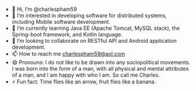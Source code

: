 - 👋 Hi, I’m @charlespham59
- 👀 I’m interested in developing software for distributed systems, including Mobile software development.
- 🌱 I’m currently learning Java EE (Apache Tomcat, MySQL stack), the Spring-boot framework, and Kotlin language.
- 💞️ I’m looking to collaborate on RESTful API and Android application development.
- 📫 How to reach me charlespham59@aol.com
- 😄 Pronouns: I do not like to be drawn into any sociopolitical movements. I was born into the form of a man, with all physical and mental attributes of a man, and I am happy with who I am. So call me Charles.
- ⚡ Fun fact: Time flies like an arrow, fruit flies like a banana.

<!---
charlespham59/charlespham59 is a ✨ special ✨ repository because its `README.md` (this file) appears on your GitHub profile.
You can click the Preview link to take a look at your changes.
--->
